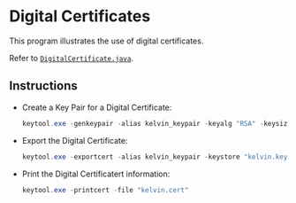 # Digital Certificates

This program illustrates the use of digital certificates.

Refer to [`DigitalCertificate.java`](DigitalCertificate/src/com/kelvin/DigitalCertificate.java).

## Instructions

- Create a Key Pair for a Digital Certificate:

  ```powershell
  keytool.exe -genkeypair -alias kelvin_keypair -keyalg "RSA" -keysize 1024 -validity 180 -keystore "kelvin.keystore" -keypass abc123 -storepass 123abc
  ```

- Export the Digital Certificate:

  ```powershell
  keytool.exe -exportcert -alias kelvin_keypair -keystore "kelvin.keystore" -keypass abc123 -storepass 123abc -file "kelvin.cert"
  ```

- Print the Digital Certificatert information:

  ```powershell
  keytool.exe -printcert -file "kelvin.cert"
  ```
